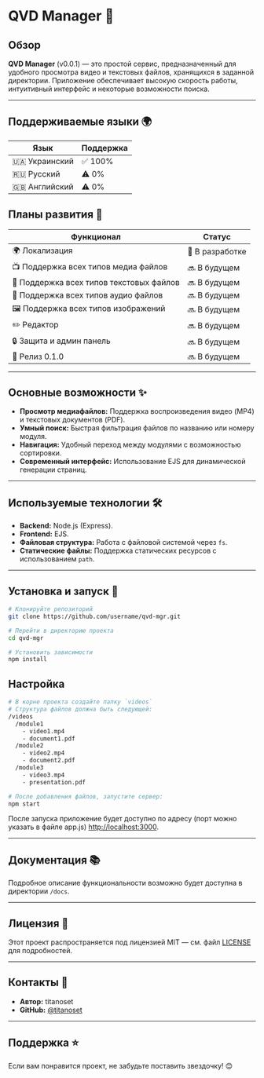 
# QVD Manager 🚀

## Обзор  
**QVD Manager** (v0.0.1) — это простой сервис, предназначенный для удобного просмотра видео и текстовых файлов, хранящихся в заданной директории. Приложение обеспечивает высокую скорость работы, интуитивный интерфейс и некоторые возможности поиска.

---

## Поддерживаемые языки 🌍

| Язык | Поддержка |
|------|-----------|
| 🇺🇦 Украинский | ✅ 100% |
| 🇷🇺 Русский | ⚠️ 0% |
| 🇬🇧 Английский | ⚠️ 0% |

## Планы развития 🚀

| Функционал | Статус |
|------------|---------|
| 🌍 Локализация | 🔄 В разработке |
| 📺 Поддержка всех типов медиа файлов | 🔜 В будущем |
| 📄 Поддержка всех типов текстовых файлов | 🔜 В будущем |
| 🎵 Поддержка всех типов аудио файлов | 🔜 В будущем |
| 🖼️ Поддержка всех типов изображений | 🔜 В будущем |
| ✏️ Редактор | 🔜 В будущем |
| 🔒 Защита и админ панель | 🔜 В будущем |
| 🎯 Релиз 0.1.0 | 🔜 В будущем |

---
## Основные возможности ✨  
- **Просмотр медиафайлов:** Поддержка воспроизведения видео (MP4) и текстовых документов (PDF).  
- **Умный поиск:** Быстрая фильтрация файлов по названию или номеру модуля.  
- **Навигация:** Удобный переход между модулями с возможностью сортировки.  
- **Современный интерфейс:** Использование EJS для динамической генерации страниц.  

---

## Используемые технологии 🛠  
- **Backend:** Node.js (Express).  
- **Frontend:** EJS.  
- **Файловая структура:** Работа с файловой системой через `fs`.  
- **Статические файлы:** Поддержка статических ресурсов с использованием `path`.  

---

## Установка и запуск 🏁  

```bash
# Клонируйте репозиторий
git clone https://github.com/username/qvd-mgr.git

# Перейти в директорию проекта
cd qvd-mgr

# Установить зависимости
npm install
```

## Настройка 
```bash
# В корне проекта создайте папку `videos`
# Структура файлов должна быть следующей:
/videos
  /module1
    - video1.mp4
    - document1.pdf
  /module2
    - video2.mp4
    - document2.pdf
  /module3
    - video3.mp4
    - presentation.pdf

# После добавления файлов, запустите сервер:
npm start
```

После запуска приложение будет доступно по адресу (порт можно указать в файле app.js) [http://localhost:3000](http://localhost:3000).

---

## Документация 📚  
Подробное описание функциональности возможно будет доступна в директории `/docs`.

---

## Лицензия 📄
Этот проект распространяется под лицензией MIT — см. файл [LICENSE](./LICENSE) для подробностей.

---

## Контакты 📧  
- **Автор:** titanoset  
- **GitHub:** [@titanoset](https://github.com/titanoset)  

---

## Поддержка ⭐  
Если вам понравится проект, не забудьте поставить звездочку! 😊
